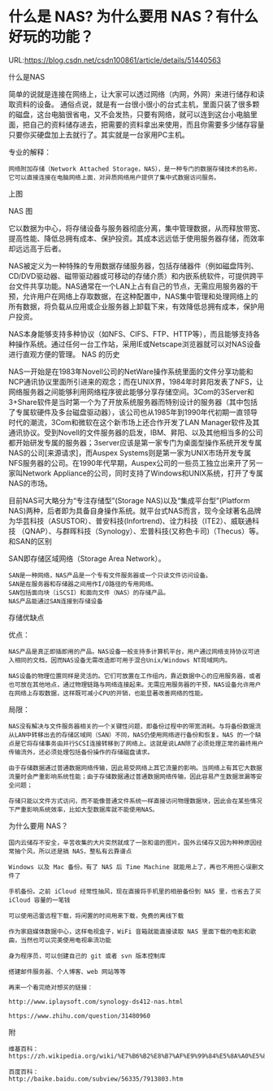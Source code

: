 # 什么是 NAS? 为什么要用 NAS？有什么好玩的功能？

URL:https://blog.csdn.net/csdn100861/article/details/51440563



什么是NAS

简单的说就是连接在网络上，让大家可以透过网络（内网，外网）来进行储存和读取资料的设备。
通俗点说，就是有一台很小很小的台式主机，里面只装了很多颗的磁盘，这台电脑很省电，又不会发热，只要有网络，就可以连到这台小电脑里面，把自己的资料储存进去，把需要的资料拿出来使用，而且你需要多少储存容量只要你买硬盘加上去就行了。其实就是一台家用PC主机。

专业的解释：

    网络附加存储（Network Attached Storage，NAS），是一种专门的数据存储技术的名称，它可以直接连接在电脑网络上面，对异质网络用户提供了集中式数据访问服务。

上图


NAS 图

它以数据为中心，将存储设备与服务器彻底分离，集中管理数据，从而释放带宽、提高性能、降低总拥有成本、保护投资。其成本远远低于使用服务器存储，而效率却远远高于后者。

NAS被定义为一种特殊的专用数据存储服务器，包括存储器件（例如磁盘阵列、CD/DVD驱动器、磁带驱动器或可移动的存储介质）和内嵌系统软件，可提供跨平台文件共享功能。NAS通常在一个LAN上占有自己的节点，无需应用服务器的干预，允许用户在网络上存取数据，在这种配置中，NAS集中管理和处理网络上的所有数据，将负载从应用或企业服务器上卸载下来，有效降低总拥有成本，保护用户投资。

NAS本身能够支持多种协议（如NFS、CIFS、FTP、HTTP等），而且能够支持各种操作系统。通过任何一台工作站，采用IE或Netscape浏览器就可以对NAS设备进行直观方便的管理。
NAS 的历史

NAS一开始是在1983年Novell公司的NetWare操作系统里面的文件分享功能和NCP通讯协议里面所引进来的观念；而在UNIX界，1984年时昇阳发表了NFS，让网络服务器之间能够利用网络程序彼此能够分享存储空间。3Com的3Server和3+Share软件是当时第一个为了开放系统服务器而特别设计的服务器（其中包括了专属软硬件及多台磁盘驱动器），该公司也从1985年到1990年代初期一直领导时代的潮流，3Com和微软在这个新市场上还合作开发了LAN Manager软件及其通讯协议。受到Novell的文件服务器的启发，IBM、昇阳、以及其他相当多的公司都开始研发专属的服务器；3server应该是第一家专门为桌面型操作系统开发专属NAS的公司[来源请求]，而Auspex Systems则是第一家为UNIX市场开发专属NFS服务器的公司。在1990年代早期，Auspex公司的一些员工独立出来开了另一家叫Network Appliance的公司，同时支持了Windows和UNIX系统，打开了专属NAS的市场。

目前NAS可大略分为“专注存储型”(Storage NAS)以及“集成平台型”(Platform NAS)两种，后者即为具备自身操作系统。就平台式NAS而言，现今全球著名品牌为华芸科技（ASUSTOR）、普安科技(Infortrend)、诠力科技（ITE2）、威联通科技 （QNAP）、与群晖科技（Synology）、宏普科技(又称色卡司)（Thecus）等。
和SAN的区别

SAN即存储区域网络（Storage Area Network）。

    SAN是一种网络，NAS产品是一个专有文件服务器或一个只读文件访问设备。
    SAN是在服务器和存储器之间用作I/O路径的专用网络。
    SAN包括面向块（iSCSI）和面向文件（NAS）的存储产品。
    NAS产品能通过SAN连接到存储设备

存储优缺点

优点：

    NAS产品是真正即插即用的产品。NAS设备一般支持多计算机平台，用户通过网络支持协议可进入相同的文档，因而NAS设备无需改造即可用于混合Unix/Windows NT局域网内。
    
    NAS设备的物理位置同样是灵活的。它们可放置在工作组内，靠近数据中心的应用服务器，或者也可放在其他地点，通过物理链路与网络连接起来。无需应用服务器的干预，NAS设备允许用户在网络上存取数据，这样既可减小CPU的开销，也能显著改善网络的性能。

局限：

    NAS没有解决与文件服务器相关的一个关键性问题，即备份过程中的带宽消耗。与将备份数据流从LAN中转移出去的存储区域网（SAN）不同，NAS仍使用网络进行备份和恢复。NAS 的一个缺点是它将存储事务由并行SCSI连接转移到了网络上。这就是说LAN除了必须处理正常的最终用户传输流外，还必须处理包括备份操作的存储磁盘请求。
    
    由于存储数据通过普通数据网络传输，因此易受网络上其它流量的影响。当网络上有其它大数据流量时会严重影响系统性能；由于存储数据通过普通数据网络传输，因此容易产生数据泄漏等安全问题；
    
    存储只能以文件方式访问，而不能像普通文件系统一样直接访问物理数据块，因此会在某些情况下严重影响系统效率，比如大型数据库就不能使用NAS。

为什么要用 NAS？

    国内云储存不安全，辛苦收集的大片突然就成了一张和谐的图片。国外云储存又因为种种原因经常抽个风，所以还是搞 NAS，整私有云靠谱点
    
    Windows 以及 Mac 备份。有了 NAS 后 Time Machine 就能用上了，再也不用担心误删文件了
    
    手机备份。之前 iCloud 经常性抽风，现在直接将手机里的相册备份到 NAS 里，也省去了买 iCloud 容量的一笔钱
    
    可以使用迅雷远程下载，将闲置的时间用来下载，免费的离线下载
    
    作为家庭媒体数据中心，这样电视盒子，WiFi 音箱就能直接读取 NAS 里面下载的电影和歌曲，当然也可以完美使用电视串流功能
    
    身为程序员，可以创建自己的 git 或者 svn 版本控制库
    
    搭建邮件服务器、个人博客、web 网站等等
    
    再来一个看完绝对想买的链接：
    
    http://www.iplaysoft.com/synology-ds412-nas.html
    
    https://www.zhihu.com/question/31480960

附

    维基百科：
    https://zh.wikipedia.org/wiki/%E7%B6%B2%E8%B7%AF%E9%99%84%E5%8A%A0%E5%84%B2%E5%AD%98
    
    百度百科：
    http://baike.baidu.com/subview/56335/7913803.htm
